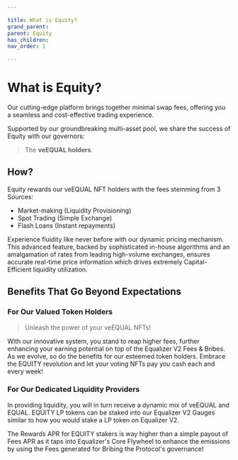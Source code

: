```yaml
---

title: What is Equity?
grand_parent:
parent: Equity
has_children:
nav_order: 1

---
```


# What is Equity?

Our cutting-edge platform brings together minimal swap fees, offering you a seamless and cost-effective trading experience.

Supported by our groundbreaking multi-asset pool, we share the success of Equity with our governors:
> The **veEQUAL holders**.

## How?

Equity rewards our veEQUAL NFT holders with the fees stemming from 3 Sources:
- Market-making (Liquidity Provisioning)
- Spot Trading (Simple Exchange)
- Flash Loans (Instant repayments)

Experience fluidity like never before with our dynamic pricing mechanism. This advanced feature, backed by sophisticated in-house algorithms and an amalgamation of rates from leading high-volume exchanges, ensures accurate real-time price information which drives extremely Capital-Efficient liquidity utilization.

## Benefits That Go Beyond Expectations

### For Our Valued Token Holders
> Unleash the power of your veEQUAL NFTs!

With our innovative system, you stand to reap higher fees, further enhancing your earning potential on top of the Equalizer V2 Fees & Bribes. As we evolve, so do the benefits for our esteemed token holders. Embrace the EQUITY revolution and let your voting NFTs pay you cash each and every week!

### For Our Dedicated Liquidity Providers
In providing liquidity, you will in turn receive a dynamic mix of veEQUAL and EQUAL. EQUITY LP tokens can be staked into our Equalizer V2 Gauges similar to how you would stake a LP token on Equalizer V2.

The Rewards APR for EQUITY stakers is way higher than a simple payout of Fees APR as it taps into Equalizer's Core Flywheel to enhance the emissions by using the Fees generated for Bribing the Protocol's governance!
